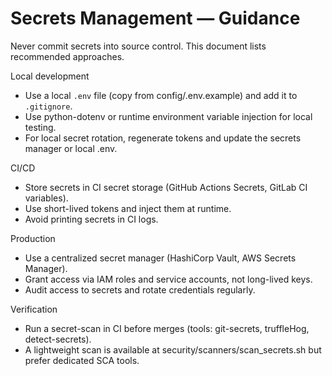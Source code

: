 # Secrets Management — Guidance

Never commit secrets into source control. This document lists recommended approaches.

Local development
- Use a local `.env` file (copy from config/.env.example) and add it to `.gitignore`.
- Use python-dotenv or runtime environment variable injection for local testing.
- For local secret rotation, regenerate tokens and update the secrets manager or local .env.

CI/CD
- Store secrets in CI secret storage (GitHub Actions Secrets, GitLab CI variables).
- Use short-lived tokens and inject them at runtime.
- Avoid printing secrets in CI logs.

Production
- Use a centralized secret manager (HashiCorp Vault, AWS Secrets Manager).
- Grant access via IAM roles and service accounts, not long-lived keys.
- Audit access to secrets and rotate credentials regularly.

Verification
- Run a secret-scan in CI before merges (tools: git-secrets, truffleHog, detect-secrets).
- A lightweight scan is available at security/scanners/scan_secrets.sh but prefer dedicated SCA tools.
